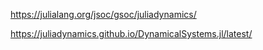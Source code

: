 https://julialang.org/jsoc/gsoc/juliadynamics/

https://juliadynamics.github.io/DynamicalSystems.jl/latest/
